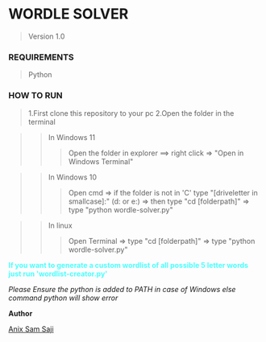# WORDLE SOLVER

>Version 1.0

### REQUIREMENTS

>Python

### HOW TO RUN

>1.First clone this repository to your pc
>2.Open the folder in the terminal

>> In Windows 11
>>>Open the folder in explorer ==> right click => "Open in Windows Terminal"

>> In Windows 10
>>>Open cmd => if the folder is not in 'C' type "[driveletter in smallcase]:" (d: or e:) => then type "cd [folderpath]" => type "python wordle-solver.py"

>> In linux
>>>Open Terminal => type "cd [folderpath]" => type "python wordle-solver.py"

 <p style="color:cyan;opacity:70%;"><b>If you want to generate a custom wordlist of all possible 5 letter words just run 'wordlist-creator.py'</b> </p>

*Please Ensure the python is added to PATH in case of Windows else command python will show error*

**Author**

[Anix Sam Saji]("https://www.anixsamsaji.me")